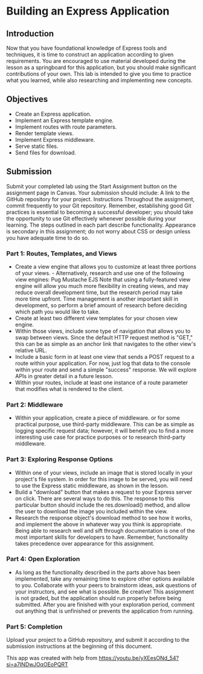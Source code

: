 # Building an Express Application

## Introduction
Now that you have foundational knowledge of Express tools and techniques, it is time to construct an application according to given requirements.
You are encouraged to use material developed during the lesson as a springboard for this application, but you should make significant contributions of your own. This lab is intended to give you time to practice what you learned, while also researching and implementing new concepts.

## Objectives
- Create an Express application.
- Implement an Express template engine.
- Implement routes with route parameters.
- Render template views.
- Implement Express middleware.
- Serve static files.
- Send files for download.

## Submission
Submit your completed lab using the Start Assignment button on the assignment page in Canvas.
Your submission should include:
A link to the GitHub repository for your project.
Instructions
Throughout the assignment, commit frequently to your Git repository. Remember, establishing good Git practices is essential to becoming a successful developer; you should take the opportunity to use Git effectively whenever possible during your learning.
The steps outlined in each part describe functionality. Appearance is secondary in this assignment; do not worry about CSS or design unless you have adequate time to do so.

### Part 1: Routes, Templates, and Views
- Create a view engine that allows you to customize at least three portions of your views. - Alternatively, research and use one of the following view engines:
Pug
Mustache
EJS
Note that using a fully-featured view engine will allow you much more flexibility in creating views, and may reduce overall development time, but the research period may take more time upfront. Time management is another important skill in development, so perform a brief amount of research before deciding which path you would like to take.
- Create at least two different view templates for your chosen view engine.
- Within those views, include some type of navigation that allows you to swap between views. Since the default HTTP request method is "GET," this can be as simple as an anchor link that navigates to the other view's relative URL.
- Include a basic form in at least one view that sends a POST request to a route within your application. For now, just log that data to the console within your route and send a simple "success" response. We will explore APIs in greater detail in a future lesson.
- Within your routes, include at least one instance of a route parameter that modifies what is rendered to the client.

### Part 2: Middleware
- Within your application, create a piece of middleware. or for some practical purpose, use third-party middleware. This can be as simple as logging specific request data; however, it will benefit you to find a more interesting use case for practice purposes or to research third-party middleware.

### Part 3: Exploring Response Options
- Within one of your views, include an image that is stored locally in your project's file system. In order for this image to be served, you will need to use the Express static middleware, as shown in the lesson.
- Build a "download" button that makes a request to your Express server on click. There are several ways to do this.
The response to this particular button should include the res.download() method, and allow the user to download the image you included within the view.
- Research the response object's download method to see how it works, and implement the above in whatever way you think is appropriate. Being able to research well and sift through documentation is one of the most important skills for developers to have.
Remember, functionality takes precedence over appearance for this assignment.

### Part 4: Open Exploration
- As long as the functionality described in the parts above has been implemented, take any remaining time to explore other options available to you. Collaborate with your peers to brainstorm ideas, ask questions of your instructors, and see what is possible. Be creative!
This assignment is not graded, but the application should run properly before being submitted. After you are finished with your exploration period,  comment out anything that is unfinished or prevents the application from running.

### Part 5: Completion
Upload your project to a GitHub repository, and submit it according to the submission instructions at the beginning of this document.

This app was created with help from https://youtu.be/yXEesONd_54?si=a7INDwJOqOEoPQRT